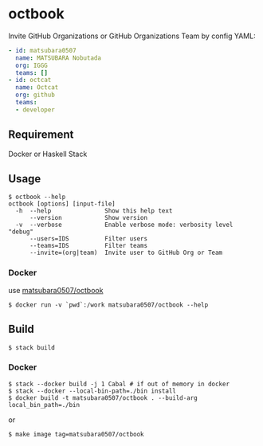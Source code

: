 # octbook

Invite GitHub Organizations or GitHub Organizations Team by config YAML:

```yaml
- id: matsubara0507
  name: MATSUBARA Nobutada
  org: IGGG
  teams: []
- id: octcat
  name: Octcat
  org: github
  teams:
  - developer
```

## Requirement

Docker or Haskell Stack

## Usage

```
$ octbook --help
octbook [options] [input-file]
  -h  --help               Show this help text
      --version            Show version
  -v  --verbose            Enable verbose mode: verbosity level "debug"
      --users=IDS          Filter users
      --teams=IDS          Filter teams
      --invite=(org|team)  Invite user to GitHub Org or Team
```

### Docker

use [matsubara0507/octbook](https://hub.docker.com/r/matsubara0507/octbook)

```
$ docker run -v `pwd`:/work matsubara0507/octbook --help
```


## Build

```
$ stack build
```

### Docker

```
$ stack --docker build -j 1 Cabal # if out of memory in docker
$ stack --docker --local-bin-path=./bin install
$ docker build -t matsubara0507/octbook . --build-arg local_bin_path=./bin
```

or

```
$ make image tag=matsubara0507/octbook
```
